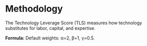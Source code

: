 # Methodology
The Technology Leverage Score (TLS) measures how technology substitutes for labor, capital, and expertise.

**Formula:**
Default weights: α=2, β=1, γ=0.5.
